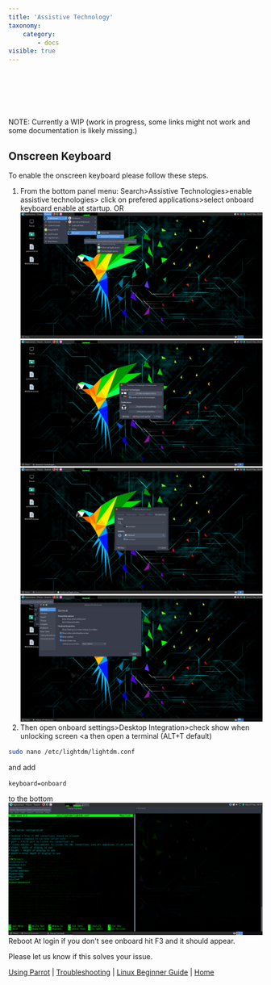 ```yaml
---
title: 'Assistive Technology'
taxonomy:
    category:
        - docs
visible: true
---
```



&nbsp;

&nbsp;

&nbsp;

NOTE: Currently a WIP (work in progress, some links might not work and some documentation is likely missing.)

## Onscreen Keyboard

To enable the onscreen keyboard please follow these steps.
 
1. From the bottom panel menu:
Search>Assistive Technologies>enable assistive technologies>
click on prefered applications>select onboard keyboard
enable at startup.
OR
![onboard1](../img/onboard-1.cleaned.png)
![onboard2](../img/onboard-2.cleaned.png)
![onboard3](../img/onboard-3.cleaned.png)
![onboard4](../img/onboard-4.cleaned.png)
2. Then open onboard settings>Desktop Integration>check
show when unlocking screen
 <a
then open a terminal (ALT+T default)
```bash
sudo nano /etc/lightdm/lightdm.conf
```
and add

`keyboard=onboard`

to the bottom
![onboard5](../img/onboard-5.cleaned.png)
Reboot
At login if you don't see onboard hit F3 and it should appear.

Please let us know if this solves your issue.

[Using Parrot](https://docs.parrotlinux.org/info/start/) | [Troubleshooting](https://docs.parrotlinux.org/trbl/start/) | [Linux Beginner Guide](https://docs.parrotlinux.org/library/lbg-basics/) | [Home](https://docs.parrotlinux.org/) 
